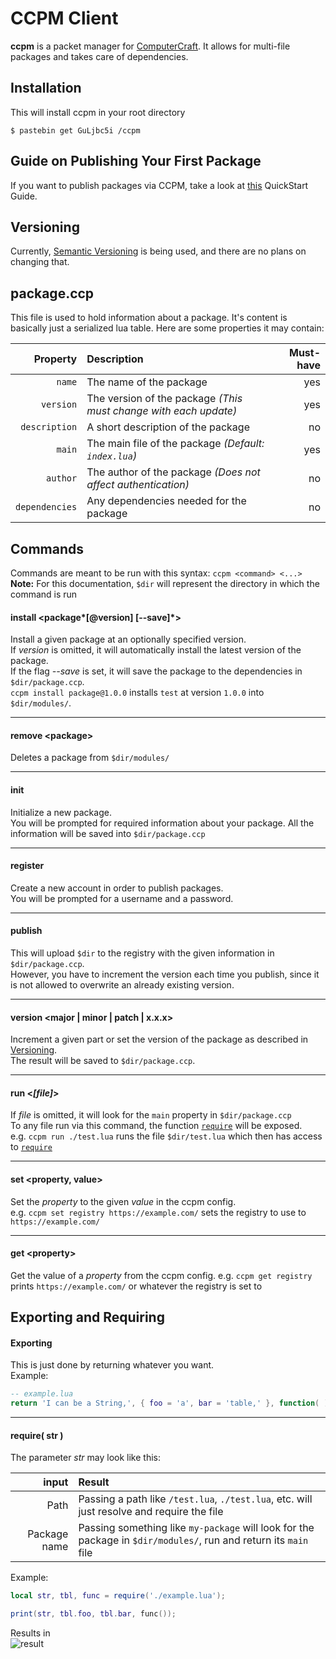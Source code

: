 # CCPM Client
**ccpm** is a packet manager for [ComputerCraft](http://www.computercraft.info/).
It allows for multi-file packages and takes care of dependencies.

## Installation
This will install ccpm in your root directory
```shell
$ pastebin get GuLjbc5i /ccpm
```

## Guide on Publishing Your First Package
If you want to publish packages via CCPM, take a look at [this](/client/QUICKSTART.md) QuickStart Guide.

## <a name="disclaimer-versioning"></a> Versioning
Currently, [Semantic Versioning](http://semver.org/) is being used, and there are no plans on changing that.

## package.ccp
This file is used to hold information about a package. It's content is basically just a serialized lua table.
Here are some properties it may contain:
  
Property | Description | Must-have
-------------: | :------------- | -------:
`name`  | The name of the package | yes
`version`  | The version of the package *(This must change with each update)* | yes
`description` | A short description of the package | no
`main` | The main file of the package *(Default: `index.lua`)* | yes
`author` | The author of the package *(Does not affect authentication)* | no
`dependencies` | Any dependencies needed for the package | no

## Commands
Commands are meant to be run with this syntax: `ccpm <command> <...>`  
**Note:** For this documentation, `$dir` will represent the directory in which the command is run  

#### install \<package*[@version] [--save]*\>
Install a given package at an optionally specified version.  
If *version* is omitted, it will automatically install the latest version of the package.  
If the flag *--save* is set, it will save the package to the dependencies in `$dir/package.ccp`.  
`ccpm install package@1.0.0` installs `test` at version `1.0.0` into `$dir/modules/`.
***

#### remove \<package\>
Deletes a package from `$dir/modules/`
***

#### init
Initialize a new package.  
You will be prompted for required information about your package.
All the information will be saved into `$dir/package.ccp`
***

#### register
Create a new account in order to publish packages.  
You will be prompted for a username and a password.
***

#### publish
This will upload `$dir` to the registry with the given information in `$dir/package.ccp`.  
However, you have to increment the version each time you publish, since it is not allowed to overwrite an already existing version.
***

#### version \<major | minor | patch | x.x.x\>
Increment a given part or set the version of the package as described in [Versioning](#disclaimer-versioning).  
The result will be saved to `$dir/package.ccp`.
***

#### run \<*[file]*\>
If *file* is omitted, it will look for the `main` property in `$dir/package.ccp`  
To any file run via this command, the function [`require`](#function-require) will be exposed.  
e.g. `ccpm run ./test.lua` runs the file `$dir/test.lua` which then has access to [`require`](#function-require)
***

#### set \<property, value\>
Set the *property* to the given *value* in the ccpm config.  
e.g. `ccpm set registry https://example.com/` sets the registry to use to `https://example.com/`
***

#### get \<property\>
Get the value of a *property* from the ccpm config.
e.g. `ccpm get registry` prints `https://example.com/` or whatever the registry is set to

## Exporting and Requiring

#### Exporting
This is just done by returning whatever you want.  
Example:
```lua
-- example.lua
return 'I can be a String,', { foo = 'a', bar = 'table,' }, function( ) return 'a function or whatever you want' end
```
***

#### <a name="function-require"></a> require( str )
The parameter *str* may look like this:

input | Result
---:|:------
Path |  Passing a path like `/test.lua`, `./test.lua`, etc. will just resolve and require the file
Package name | Passing something like `my-package` will look for the package in `$dir/modules/`, run and return its `main` file

Example:
```lua
local str, tbl, func = require('./example.lua');

print(str, tbl.foo, tbl.bar, func());
```

Results in  
![result](http://i.imgur.com/daZhezw.png)
